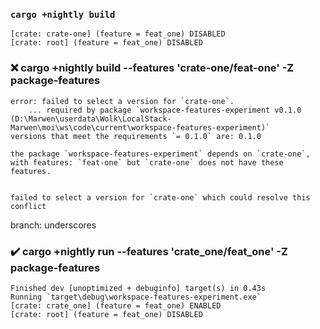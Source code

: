 ### `cargo +nightly build`

```
[crate: crate-one] (feature = feat_one) DISABLED
[crate: root] (feature = feat_one) DISABLED
```

### ❌ cargo +nightly build --features 'crate-one/feat-one' -Z package-features

```
error: failed to select a version for `crate-one`.
    ... required by package `workspace-features-experiment v0.1.0 (D:\Marwen\userdata\Wolk\LocalStack-Marwen\moi\ws\code\current\workspace-features-experiment)`
versions that meet the requirements `= 0.1.0` are: 0.1.0

the package `workspace-features-experiment` depends on `crate-one`, with features: `feat-one` but `crate-one` does not have these features.


failed to select a version for `crate-one` which could resolve this conflict
```


branch: underscores
### ✔️ cargo +nightly run --features 'crate_one/feat_one' -Z package-features

```
Finished dev [unoptimized + debuginfo] target(s) in 0.43s
Running `target\debug\workspace-features-experiment.exe`
[crate: crate_one] (feature = feat_one) ENABLED
[crate: root] (feature = feat_one) DISABLED
```